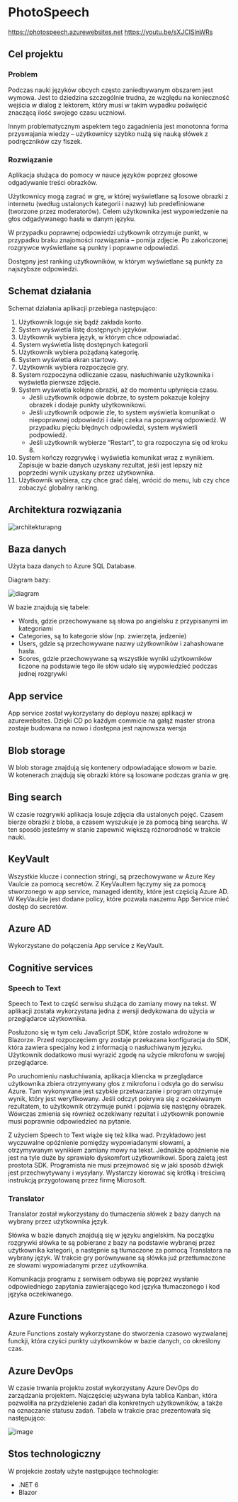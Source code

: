 # PhotoSpeech

https://photospeech.azurewebsites.net
https://youtu.be/sXJCISlnWRs

## Cel projektu

### Problem
Podczas nauki języków obcych często zaniedbywanym obszarem jest wymowa. Jest to dziedzina szczególnie trudna, ze względu na konieczność wejścia w dialog z lektorem, który musi w takim wypadku poświęcić znaczącą ilość swojego czasu uczniowi. 

Innym problematycznym aspektem tego zagadnienia jest monotonna forma przyswajania wiedzy – użytkownicy szybko nużą się nauką słówek z podręczników czy fiszek. 

### Rozwiązanie

Aplikacja służąca do pomocy w nauce języków poprzez głosowe odgadywanie treści obrazków. 

Użytkownicy mogą zagrać w grę, w której wyświetlane są losowe obrazki z internetu (według ustalonych kategorii i nazwy) lub predefiniowane (tworzone przez moderatorów). Celem użytkownika jest wypowiedzenie na głos odgadywanego hasła w danym języku.  

W przypadku poprawnej odpowiedzi użytkownik otrzymuje punkt, w przypadku braku znajomości rozwiązania – pomija zdjęcie. Po zakończonej rozgrywce wyświetlane są punkty i poprawne odpowiedzi. 

Dostępny jest ranking użytkowników, w którym wyświetlane są punkty za najszybsze odpowiedzi. 

## Schemat działania

Schemat działania aplikacji przebiega następująco:
1. Użytkownik loguje się bądź zakłada konto.
2. System wyświetla listę dostępnych języków.
3. Użytkownik wybiera język, w którym chce odpowiadać.
4. System wyświetla listę dostępnych kategorii
5. Użytkownik wybiera pożądaną kategorię.
6. System wyświetla ekran startowy.
7. Użytkownik wybiera rozpoczęcie gry.
8. System rozpoczyna odliczanie czasu, nasłuchiwanie użytkownika i wyświetla pierwsze zdjęcie.
9. System wyświetla kolejne obrazki, aż do momentu upłynięcia czasu.
    * Jeśli użytkownik odpowie dobrze, to system pokazuje kolejny obrazek i dodaje punkty użytkownikowi.
    * Jeśli użytkownik odpowie źle, to system wyświetla komunikat o niepoprawnej odpowiedzi i dalej czeka na poprawną odpowiedź. W przypadku pięciu błędnych odpowiedzi, system wyświetli podpowiedź.
    * Jeśli użytkownik wybierze “Restart”, to gra rozpoczyna się od kroku 8.
10. System kończy rozgrywkę i wyświetla komunikat wraz z wynikiem. Zapisuje w bazie danych uzyskany rezultat, jeśli jest lepszy niż poprzedni wynik uzyskany przez użytkownika.
11. Użytkownik wybiera, czy chce grać dalej, wrócić do menu, lub czy chce zobaczyć globalny ranking.


## Architektura rozwiązania
![architekturapng](https://user-images.githubusercontent.com/73696833/210354594-879d10ec-3674-48cf-b260-dddb854fd65d.png)

## Baza danych
Użyta baza danych to Azure SQL Database.

Diagram bazy:

![diagram](https://user-images.githubusercontent.com/73696833/211349359-28876cff-6ef0-4664-8007-24b5b8a58925.png)

W bazie znajdują się tabele:
* Words, gdzie przechowywane są słowa po angielsku z przypisanymi im kategoriami
* Categories, są to kategorie słów (np. zwierzęta, jedzenie)
* Users, gdzie są przechowywane nazwy użytkowników i zahashowane hasła.
* Scores, gdzie przechowywane są wszystkie wyniki użytkowników liczone na podstawie tego ile słów udało się wypowiedzieć podczas jednej rozgrywki

## App service
App service został wykorzystany do deployu naszej aplikacji w azurewebsites. Dzięki CD po każdym commicie na gałąź master strona zostaje budowana na nowo i dostępna jest najnowsza wersja

## Blob storage
W blob storage znajdują się kontenery odpowiadające słowom w bazie.  
W kotenerach znajdują się obrazki które są losowane podczas grania w grę.

## Bing search
W czasie rozgrywki aplikacja losuje zdjęcia dla ustalonych pojęć. Czasem bierze obrazki z bloba, a czasem wyszukuje je za pomocą bing searcha. W ten sposób jesteśmy w stanie zapewnić większą różnorodność w trakcie nauki.

## KeyVault
Wszystkie klucze i connection stringi, są przechowywane w Azure Key Vaulcie za pomocą secretów. Z KeyVaultem łączymy się za pomocą stworzonego w app service, managed identity, które jest częścią Azure AD. W KeyVaulcie jest dodane policy, które pozwala naszemu App Service mieć dostęp do secretów.

## Azure AD
Wykorzystane do połączenia App service z KeyVault.

## Cognitive services

### Speech to Text
Speech to Text to część serwisu służąca do zamiany mowy na tekst. W aplikacji została wykorzystana jedna z wersji dedykowana do użycia w przeglądarce użytkownika.

Posłużono się w tym celu JavaScript SDK, które zostało wdrożone w Blazorze. Przed rozpoczęciem gry zostaje przekazana konfiguracja do SDK, która zawiera specjalny kod z informacją o nasłuchiwanym języku. Użytkownik dodatkowo musi wyrazić zgodę na użycie mikrofonu w swojej przeglądarce.

Po uruchomieniu nasłuchiwania, aplikacja kliencka w przeglądarce użytkownika zbiera otrzymywany głos z mikrofonu i odsyła go do serwisu Azure. Tam wykonywane jest szybkie przetwarzanie i program otrzymuje wynik, który jest weryfikowany. Jeśli odczyt pokrywa się z oczekiwanym rezultatem, to użytkownik otrzymuje punkt i pojawia się następny obrazek. Wówczas zmienia się również oczekiwany rezultat i użytkownik ponownie musi poprawnie odpowiedzieć na pytanie. 

Z użyciem Speech to Text wiąże się też kilka wad. Przykładowo jest wyczuwalne opóźnienie pomiędzy wypowiadanymi słowami, a otrzymywanym wynikiem zamiany mowy na tekst. Jednakże opóźnienie nie jest na tyle duże by sprawiało dyskomfort użytkownikowi. Sporą zaletą jest prostota SDK. Programista nie musi przejmować się w jaki sposób dźwięk jest przechwytywany i wysyłany. Wystarczy kierować się krótką i treściwą instrukcją przygotowaną przez firmę Microsoft.

### Translator

Translator został wykorzystany do tłumaczenia słówek z bazy danych na wybrany przez użytkownika język.

Słówka w bazie danych znajdują się w języku angielskim. Na początku rozgrywki słówka te są pobierane z bazy na podstawie wybranej przez użytkownika kategorii, a następnie są tłumaczone za pomocą Translatora na wybrany język. W trakcie gry porównywane są słówka już przetłumaczone ze słowami wypowiadanymi przez użytkownika.

Komunikacja programu z serwisem odbywa się poprzez wysłanie odpowiedniego zapytania zawierającego kod języka tłumaczonego i kod języka oczekiwanego.

## Azure Functions

Azure Functions zostały wykorzystane do stworzenia czasowo wyzwalanej funckji, która czyści punkty użytkowników w bazie danych, co określony czas.

## Azure DevOps

W czasie trwania projektu został wykorzystany Azure DevOps do zarządzania projektem. Najczęściej używana była tablica Kanban, która pozwoliłla na przydzielenie zadań dla konkretnych użytkowników, a także na oznaczanie statusu zadań. Tabela w trakcie prac prezentowała się następująco:

![image](https://user-images.githubusercontent.com/57834846/211391512-3e031497-a039-4686-b7fb-bc64945ed897.png)


## Stos technologiczny

W projekcie zostały użyte następujące technologie: 
 - .NET 6 
 - Blazor


